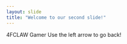 ```yaml
---
layout: slide
title: "Welcome to our second slide!"
---
```

4FCLAW Gamer
Use the left arrow to go back!
